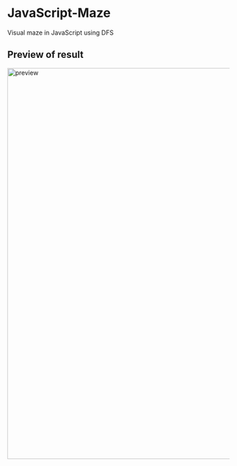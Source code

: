 # JavaScript-Maze
Visual maze in JavaScript using DFS

## Preview of result
<img width="886" alt="preview" src="https://user-images.githubusercontent.com/50407744/221369970-b1c445cc-2ed4-4ef9-9d9b-7002bf1d4617.png">
